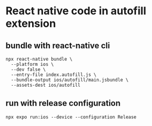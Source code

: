 
# React native code in autofill extension

## bundle with react-native cli
```
npx react-native bundle \
  --platform ios \
  --dev false \
  --entry-file index.autofill.js \
  --bundle-output ios/autofill/main.jsbundle \
  --assets-dest ios/autofill
```
## run with release configuration
`npx expo run:ios --device --configuration Release`